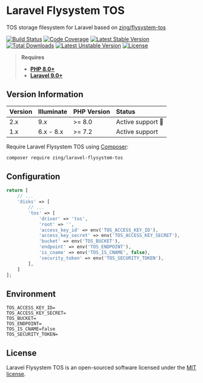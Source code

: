 # Laravel Flysystem TOS

TOS storage filesystem for Laravel based on [zing/flysystem-tos](https://github.com/zingimmick/flysystem-tos)

[![Build Status](https://github.com/zingimmick/laravel-flysystem-tos/workflows/tests/badge.svg)](https://github.com/zingimmick/laravel-flysystem-tos/actions)
[![Code Coverage](https://codecov.io/gh/zingimmick/laravel-flysystem-tos/branch/2.x/graph/badge.svg)](https://codecov.io/gh/zingimmick/laravel-flysystem-tos)
[![Latest Stable Version](https://poser.pugx.org/zing/laravel-flysystem-tos/v/stable.svg)](https://packagist.org/packages/zing/laravel-flysystem-tos)
[![Total Downloads](https://poser.pugx.org/zing/laravel-flysystem-tos/downloads)](https://packagist.org/packages/zing/laravel-flysystem-tos)
[![Latest Unstable Version](https://poser.pugx.org/zing/laravel-flysystem-tos/v/unstable.svg)](https://packagist.org/packages/zing/laravel-flysystem-tos)
[![License](https://poser.pugx.org/zing/laravel-flysystem-tos/license)](https://packagist.org/packages/zing/laravel-flysystem-tos)

> **Requires**
> - **[PHP 8.0+](https://php.net/releases/)**
> - **[Laravel 9.0+](https://laravel.com/docs/releases)**

## Version Information

| Version | Illuminate | PHP Version | Status                  |
|:--------|:-----------|:------------|:------------------------|
| 2.x     | 9.x        | >= 8.0      | Active support :rocket: |
| 1.x     | 6.x - 8.x  | >= 7.2      | Active support          |

Require Laravel Flysystem TOS using [Composer](https://getcomposer.org):

```bash
composer require zing/laravel-flysystem-tos
```

## Configuration

```php
return [
    // ...
    'disks' => [
        // ...
        'tos' => [
            'driver' => 'tos',
            'root' => '',
            'access_key_id' => env('TOS_ACCESS_KEY_ID'),
            'access_key_secret' => env('TOS_ACCESS_KEY_SECRET'),
            'bucket' => env('TOS_BUCKET'),
            'endpoint' => env('TOS_ENDPOINT'),
            'is_cname' => env('TOS_IS_CNAME', false),
            'security_token' => env('TOS_SECURITY_TOKEN'),
        ],
    ]
];
```

## Environment

```dotenv
TOS_ACCESS_KEY_ID=
TOS_ACCESS_KEY_SECRET=
TOS_BUCKET=
TOS_ENDPOINT=
TOS_IS_CNAME=false
TOS_SECURITY_TOKEN=
```

## License

Laravel Flysystem TOS is an open-sourced software licensed under the [MIT license](LICENSE).
